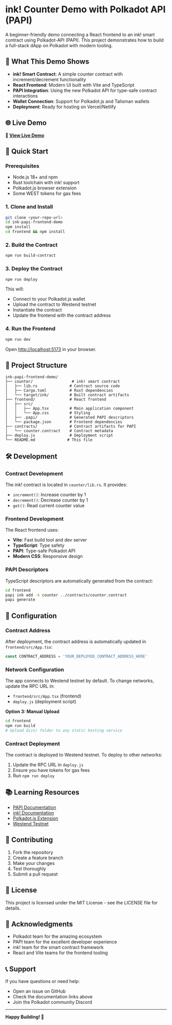 # ink! Counter Demo with Polkadot API (PAPI)

A beginner-friendly demo connecting a React frontend to an ink! smart contract using Polkadot-API (PAPI). This project demonstrates how to build a full-stack dApp on Polkadot with modern tooling.

## 🎯 What This Demo Shows

- **ink! Smart Contract**: A simple counter contract with increment/decrement functionality
- **React Frontend**: Modern UI built with Vite and TypeScript
- **PAPI Integration**: Using the new Polkadot API for type-safe contract interactions
- **Wallet Connection**: Support for Polkadot.js and Talisman wallets
- **Deployment**: Ready for hosting on Vercel/Netlify

## 🌐 Live Demo

**🚀 [View Live Demo](https://ink-papi-frontend.vercel.app/)** 


## 🚀 Quick Start

### Prerequisites

- Node.js 18+ and npm
- Rust toolchain with ink! support
- Polkadot.js browser extension
- Some WEST tokens for gas fees

### 1. Clone and Install

```bash
git clone <your-repo-url>
cd ink-papi-frontend-demo
npm install
cd frontend && npm install
```

### 2. Build the Contract

```bash
npm run build-contract
```

### 3. Deploy the Contract

```bash
npm run deploy
```

This will:
- Connect to your Polkadot.js wallet
- Upload the contract to Westend testnet
- Instantiate the contract
- Update the frontend with the contract address

### 4. Run the Frontend

```bash
npm run dev
```

Open [http://localhost:5173](http://localhost:5173) in your browser.

## 📁 Project Structure

```
ink-papi-frontend-demo/
├── counter/                 # ink! smart contract
│   ├── lib.rs              # Contract source code
│   ├── Cargo.toml          # Rust dependencies
│   └── target/ink/         # Built contract artifacts
├── frontend/               # React frontend
│   ├── src/
│   │   ├── App.tsx         # Main application component
│   │   └── App.css         # Styling
│   ├── .papi/              # Generated PAPI descriptors
│   └── package.json        # Frontend dependencies
├── contracts/              # Contract artifacts for PAPI
│   └── counter.contract    # Contract metadata
├── deploy.js               # Deployment script
└── README.md              # This file
```

## 🛠️ Development

### Contract Development

The ink! contract is located in `counter/lib.rs`. It provides:

- `increment()`: Increase counter by 1
- `decrement()`: Decrease counter by 1  
- `get()`: Read current counter value

### Frontend Development

The React frontend uses:

- **Vite**: Fast build tool and dev server
- **TypeScript**: Type safety
- **PAPI**: Type-safe Polkadot API
- **Modern CSS**: Responsive design

### PAPI Descriptors

TypeScript descriptors are automatically generated from the contract:

```bash
cd frontend
papi ink add -k counter ../contracts/counter.contract
papi generate
```

## 🔧 Configuration

### Contract Address

After deployment, the contract address is automatically updated in `frontend/src/App.tsx`:

```typescript
const CONTRACT_ADDRESS = 'YOUR_DEPLOYED_CONTRACT_ADDRESS_HERE'
```

### Network Configuration

The app connects to Westend testnet by default. To change networks, update the RPC URL in:

- `frontend/src/App.tsx` (frontend)
- `deploy.js` (deployment script)


**Option 3: Manual Upload**
```bash
cd frontend
npm run build
# Upload dist/ folder to any static hosting service
```

### Contract Deployment

The contract is deployed to Westend testnet. To deploy to other networks:

1. Update the RPC URL in `deploy.js`
2. Ensure you have tokens for gas fees
3. Run `npm run deploy`

## 📚 Learning Resources

- [PAPI Documentation](https://docs.polkadot.com/develop/toolkit/api-libraries/papi/)
- [ink! Documentation](https://use.ink/)
- [Polkadot.js Extension](https://polkadot.js.org/extension/)
- [Westend Testnet](https://westend.network/)

## 🤝 Contributing

1. Fork the repository
2. Create a feature branch
3. Make your changes
4. Test thoroughly
5. Submit a pull request

## 📄 License

This project is licensed under the MIT License - see the LICENSE file for details.

## 🙏 Acknowledgments

- Polkadot team for the amazing ecosystem
- PAPI team for the excellent developer experience
- ink! team for the smart contract framework
- React and Vite teams for the frontend tooling

## 📞 Support

If you have questions or need help:

- Open an issue on GitHub
- Check the documentation links above
- Join the Polkadot community Discord

---

**Happy Building! 🚀**